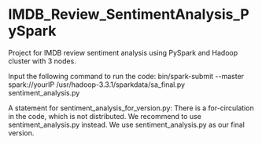 # IMDB_Review_SentimentAnalysis_PySpark
Project for IMDB review sentiment analysis using PySpark and Hadoop cluster with 3 nodes.


Input the following command to run the code:
bin/spark-submit --master spark://yourIP /usr/hadoop-3.3.1/sparkdata/sa_final.py sentiment_analysis.py


A statement for sentiment_analysis_for_version.py:
There is a for-circulation in the code, which is not distributed. We recommend to use sentiment_analysis.py instead.
We use sentiment_analysis.py as our final version.
